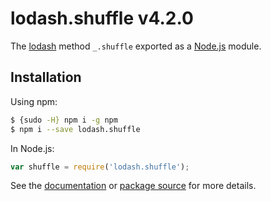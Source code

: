 # lodash.shuffle v4.2.0

The [lodash](https://lodash.com/) method `_.shuffle` exported as a [Node.js](https://nodejs.org/) module.

## Installation

Using npm:
```bash
$ {sudo -H} npm i -g npm
$ npm i --save lodash.shuffle
```

In Node.js:
```js
var shuffle = require('lodash.shuffle');
```

See the [documentation](https://lodash.com/docs#shuffle) or [package source](https://github.com/lodash/lodash/blob/4.2.0-npm-packages/lodash.shuffle) for more details.
